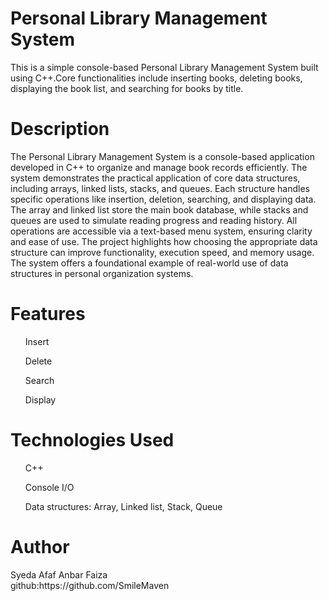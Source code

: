 <h1>Personal Library Management System</h1>
<p>This is a simple console-based Personal Library Management System built using C++.Core functionalities include inserting books, deleting books, displaying the book list, and searching for books by title.</p>
<h1>Description</h1>
<p>The Personal Library Management System is a console-based application developed in C++ to organize and manage book records efficiently. The system demonstrates the practical application of core data structures, including arrays, linked lists, stacks, and queues. Each structure handles specific operations like insertion, deletion, searching, and displaying data. The array and linked list store the main book database, while stacks and queues are used to simulate reading progress and reading history. All operations are accessible via a text-based menu system, ensuring clarity and ease of use. The project highlights how choosing the appropriate data structure can improve functionality, execution speed, and memory usage. The system offers a foundational example of real-world use of data structures in personal organization systems.</p>
<h1>Features</h1>
<ul>Insert</ul>
<ul>Delete</ul>
<ul>Search</ul>
<ul>Display</ul>
<h1>Technologies Used</h1>
<ul>C++</ul>
<ul>Console I/O</ul>
<ul>Data structures: Array, Linked list, Stack, Queue</ul>
<h1>Author</h1>
<p>Syeda Afaf Anbar Faiza<br> github:https://github.com/SmileMaven</p>


